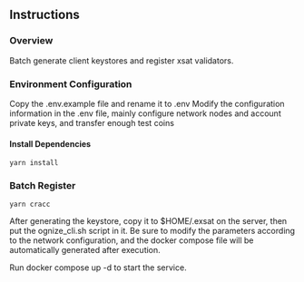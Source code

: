 
## Instructions
### Overview
Batch generate client keystores and register xsat validators.
### Environment Configuration
  Copy the .env.example file and rename it to .env
  Modify the configuration information in the .env file, mainly configure network nodes and account private keys, and transfer enough test coins
#### Install Dependencies
```
yarn install 
```
### Batch Register
```
yarn cracc
```  

After generating the keystore, copy it to $HOME/.exsat on the server, then put the ognize_cli.sh script in it. Be sure to modify the parameters according to the network configuration, and the docker compose file will be automatically generated after execution.

Run docker compose up -d to start the service.
